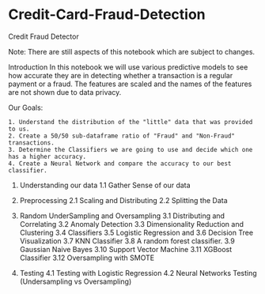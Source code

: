 # Credit-Card-Fraud-Detection

 Credit Fraud Detector

Note: There are still aspects of this notebook which are subject to changes.


Introduction
In this notebook we will use various predictive models to see how accurate they are in detecting whether a transaction is a regular payment or a fraud. The features are scaled and the names of the features are not shown due to data privacy. 

Our Goals:

    1. Understand the distribution of the "little" data that was provided to us.
    2. Create a 50/50 sub-dataframe ratio of "Fraud" and "Non-Fraud" transactions.
    3. Determine the Classifiers we are going to use and decide which one has a higher accuracy.
    4. Create a Neural Network and compare the accuracy to our best classifier.
    

1. Understanding our data
    1.1 Gather Sense of our data

2. Preprocessing
    2.1 Scaling and Distributing
    2.2 Splitting the Data

3. Random UnderSampling and Oversampling
    3.1 Distributing and Correlating
    3.2 Anomaly Detection
    3.3 Dimensionality Reduction and Clustering
    3.4 Classifiers
    3.5 Logistic Regression and 
    3.6 Decision Tree Visualization
    3.7 KNN Classifier
    3.8 A random forest classifier.
    3.9 Gaussian Naive Bayes
    3.10 Support Vector Machine
    3.11 XGBoost Classifier
    3.12 Oversampling with SMOTE

4. Testing
    4.1 Testing with Logistic Regression
    4.2 Neural Networks Testing (Undersampling vs Oversampling)
